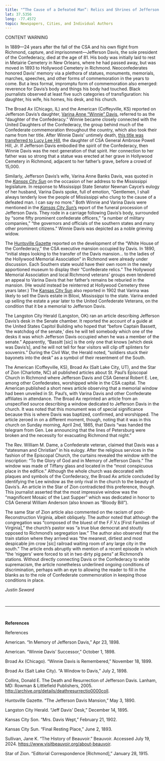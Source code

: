 ```yaml
---
title: "“The Cause of a Defeated Man”: Relics and Shrines of Jefferson Davis "
lat: 37.5356
long: -77.4572
topic: Newspapers, Cities, and Individual Authors
---
```

CONTENT WARNING

In 1889—24 years after the fall of the CSA and his own flight from Richmond, capture, and imprisonment—Jefferson Davis, the sole president of the Confederacy, died at the age of 81. His body was initially laid to rest in Metairie Cemetery in New Orleans, where he had passed away, but was moved in 1893 to Hollywood Cemetery in Richmond. Neoconfederates honored Davis’ memory via a plethora of statues, monuments, memorials, marches, speeches, and other forms of commemoration in the years to come. But a less formal, impromptu form of commemoration also emerged: reverence for Davis’s body and things his body had touched. Black journalists observed at least five such categories of transfiguration: his daughter, his wife, his homes, his desk, and his church. 

The Broad Ax (Chicago, IL) and the American (Coffeyville, KS) reported on Jefferson Davis’s daughter, [Varina Anne “Winnie” Davis](https://infoweb-newsbank-com.proxy.library.upenn.edu/apps/readex/doc?p=EANX&t=pubname%3A13364E8FB5DF2117%21Broad%2BAx/year%3A1899%211899/mody%3A1118%21November%2B18&year=1899&docref=image/v2%3A13364E8FB5DF2117%40EANX-12BC7212890639F8%402414977-12BC10DFC9EFB380%400), referred to as the “daughter of the Confederacy.”  Winnie became closely connected with the United Daughters of the Confederacy, the group behind much of the Confederate commemoration throughout the country, which also took their name from her title. After Winnie Davis’ untimely death, [this title was transferred to Lucy Lee Hill](https://infoweb-newsbank-com.proxy.library.upenn.edu/apps/readex/doc?p=EANX&t=pubname%3A12B7C30EE42F4288%21American/year%3A1898%211898/mody%3A1001%21October%2B01&year=1898&docref=image/v2%3A12B7C30EE42F4288%40EANX-12CC854FEEA41BF8%402414564-12CBE90ECA558200%400), the daughter of CSA General Ambrose Powell Hill, Jr.  If Jefferson Davis embodied the spirit of the Confederacy, then Winnie Davis was the next generation of that spirit. Her connection to her father was so strong that a statue was erected at her grave in Hollywood Cemetery in Richmond, adjacent to her father’s grave, before a crowd of 15,000. 

Similarly, Jefferson Davis’s wife, Varina Anne Banks Davis, was quoted in the *[Kansas City Sun](https://www.newspapers.com/paper/the-kansas-city-sun/1385/?locale=en-US)* on the occasion of her address to the Mississippi legislature. In response to Mississippi State Senator Newnan Cayce’s eulogy of her husband, Varina Davis spoke, full of emotion, “Gentlemen, I shall always tenderly love the people of Mississippi who clung to the cause of a defeated man. I can say no more.”  Both Winnie and Varina Davis were mentioned in the [*Kansas City Sun*’s](https://www.newspapers.com/paper/the-kansas-city-sun/1385/?locale=en-US) report of the funeral procession of Jefferson Davis. They rode in a carriage following Davis’s body, surrounded by “some fifty prominent confederate officers,” “a number of military companies,” “the governors and officials of the southern states and many other prominent citizens.”  Winnie Davis was depicted as a noble grieving widow.  

The [Huntsville Gazette](https://www.loc.gov/item/sn84020151/1890-05-03/ed-1/) reported on the development of the “White House of the Confederacy,” the CSA executive mansion occupied by Davis. In 1890, “initial steps looking to the transfer of the Davis mansion… to the ladies of the Hollywood Memorial Association” in Richmond were already under discussion. Each Southern state would have their own room in the newly apportioned museum to display their “Confederate relics.”  The Hollywood Memorial Association and local Richmond veterans’ groups even tendered an appeal to Varina Davis that her father’s remains be reburied in the mansion.  (He would instead be reinterred at Hollywood Cemetery three years later.) The [Kansas City Sun](https://www.newspapers.com/paper/the-kansas-city-sun/1385/?locale=en-US) also reported in 1902 that Varina was likely to sell the Davis estate in Biloxi, Mississippi to the state.  Varina ended up selling the estate a year later to the United Confederate Veterans, on the condition that it be a memorial to Jefferson Davis. 

The Langston City Herald (Langston, OK) ran an article describing Jefferson Davis’s desk in the Senate chamber. It reported the account of a guide at the United States Capitol Building who hoped that “before Captain Bassett, ‘the watchdog of the senate,’ dies he will tell somebody which one of the desks it was which Jefferson Davis occupied when he was a member of the senate.”  Apparently, “Bassitt \[sic] is the only one that knows \[which desk was Davis’s], and he will not tell for fear visitors will clip off splinters for souvenirs.” During the Civil War, the Herald noted, “soldiers stuck their bayonets into the desk” as a symbol of their resentment of the South. 

The American (Coffeyville, KS), Broad Ax (Salt Lake City, UT), and the Star of Zion (Charlotte, NC) all published articles about St. Paul’s Episcopal Church in Richmond where Jefferson Davis and CSA General Robert E. Lee, among other Confederates, worshipped while in the CSA capital. The American published a short news article observing that a memorial window had been unveiled in St. Paul’s, with Varina Davis and other Confederate affiliates in attendance.  The Broad Ax reprinted an article from an unspecified source describing a window dedicated to Jefferson Davis in the church.  It was noted that this monument was of special significance because this is where Davis was baptized, confirmed, and worshipped. The article zeroed in on a different moment, though, noting that it was in this church on Sunday morning, April 2nd, 1865, that Davis “was handed the telegram from Gen. Lee announcing that the lines of Petersburg were broken and the necessity for evacuating Richmond that night.”  

The Rev. William M. Dame, a Confederate veteran, claimed that Davis was a “statesman and Christian” in his eulogy.  After the religious services in the fashion of the Episcopal Church, the curtains revealed the window with the inscription: “To the Glory of God and in Memory of Jefferson Davis.”  The window was made of Tiffany glass and located in the “most conspicuous place in the edifice.”  Although the whole church was decorated with plaques and symbols of the Confederacy, the Broad Ax article concluded by identifying the Lee window as the only rival in the church to the beauty of Davis’s.  An article in the Star of Zion contradicted this preference, though. This journalist asserted that the most impressive window was the “magnificent Mosaic of the Last Supper” which was dedicated in honor to CSA General William Anderson (also known as “Bloody Bill”). 

The same Star of Zion article also commented on the racism of post-Reconstruction Virginia, albeit obliquely. The author noted that although the congregation was “composed of the bluest of the F.F.V.s \[First Families of Virginia],” the church’s pastor was “a true blue democrat and stoutly opposed to Richmond’s segregation law.”  The author also observed that the train station where they arrived was “the meanest, dirtiest and most despicable jim crow \[sic] railroad waiting room of any large city in the south.”  The article ends abruptly with mention of a recent episode in which “the ‘niggers’ were forced to sit in two dirty pig pens” at Richmond’s stations.  Without directly connecting Davis or the Confederacy to white supremacism, the article nonetheless underlined ongoing conditions of discrimination, perhaps with an eye to allowing the reader to fill in the blanks as to the role of Confederate commemoration in keeping those conditions in place. 

*Justin Seward*

<br>

<hr>

<br>

**References**

References

American. “In Memory of Jefferson Davis,” Apr 23, 1898. 

American. “Winnie Davis’ Successor,” October 1, 1898. 

Broad Ax (Chicago). “Winnie Davis is Remembered,” November 18, 1899. 

Broad Ax (Salt Lake City). “A Window to Davis,” July 2, 1898. 

Collins, Donald E. The Death and Resurrection of Jefferson Davis. Lanham, MD: Rowman & Littlefield Publishers, 2005. http://archive.org/details/deathresurrectio0000coll.

Huntsville Gazette. “The Jefferson Davis Mansion,” May 3, 1890. 

Langston City Herald. “Jeff Davis’ Desk,” December 14, 1895.

Kansas City Son. “Mrs. Davis Wept,” February 21, 1902. 

Kansas City Sun. “Final Resting Place,” June 2, 1893.

Sullivan, Jane K. “The History of Beauvoir.” Beauvoir. Accessed July 19, 2024. https://www.visitbeauvoir.org/about-beauvoir.

Star of Zion. “Editorial Correspondence \[Richmond],” January 28, 1915. 

[^1]: Collins. The Death and Resurrection of Jefferson Davis, 87–89.

[^2]: Broad Ax (Chicago). “[Winnie Davis is Remembered](https://infoweb-newsbank-com.proxy.library.upenn.edu/apps/readex/doc?p=EANX&t=pubname%3A13364E8FB5DF2117%21Broad%2BAx/year%3A1899%211899/mody%3A1118%21November%2B18&year=1899&docref=image/v2%3A13364E8FB5DF2117%40EANX-12BC7212890639F8%402414977-12BC10DFC9EFB380%400)”; American, “[Winnie Davis’ Successor](https://infoweb-newsbank-com.proxy.library.upenn.edu/apps/readex/doc?p=EANX&t=pubname%3A12B7C30EE42F4288%21American/year%3A1898%211898/mody%3A1001%21October%2B01&year=1898&docref=image/v2%3A12B7C30EE42F4288%40EANX-12CC854FEEA41BF8%402414564-12CBE90ECA558200%400).”

[^3]: American. “[Winnie Davis’ Successor](https://infoweb-newsbank-com.proxy.library.upenn.edu/apps/readex/doc?p=EANX&t=pubname%3A12B7C30EE42F4288%21American/year%3A1898%211898/mody%3A1001%21October%2B01&year=1898&docref=image/v2%3A12B7C30EE42F4288%40EANX-12CC854FEEA41BF8%402414564-12CBE90ECA558200%400).”

[^4]: Broad Ax (Chicago). “[Winnie Davis is Remembered](https://infoweb-newsbank-com.proxy.library.upenn.edu/apps/readex/doc?p=EANX&t=pubname%3A13364E8FB5DF2117%21Broad%2BAx/year%3A1899%211899/mody%3A1118%21November%2B18&year=1899&docref=image/v2%3A13364E8FB5DF2117%40EANX-12BC7212890639F8%402414977-12BC10DFC9EFB380%400).”

[^5]: Kansas City Sun. “[Mrs. Davis Wept](https://www.newspapers.com/paper/the-kansas-city-sun/1385/?locale=en-US).”

[^6]: Kansas City Sun. “[Final Resting Place](https://www.newspapers.com/paper/the-kansas-city-sun/1385/?locale=en-US).”

[^7]: Kansas City Sun. “[Final Resting Place](https://www.newspapers.com/paper/the-kansas-city-sun/1385/?locale=en-US).”

[^8]: Huntsville Gazette. “[The Jefferson Davis Mansion](https://www.loc.gov/item/sn84020151/1890-05-03/ed-1/).”

[^9]: Huntsville Gazette. “[The Jefferson Davis Mansion](https://www.loc.gov/item/sn84020151/1890-05-03/ed-1/).”

[^10]: Kansas City Sun. “[Mrs. Davis Wept](https://www.newspapers.com/paper/the-kansas-city-sun/1385/?locale=en-US).”

[^11]: Sullivan. “The History of Beauvoir.”

[^12]: Langston City Herald. “[Jeff Davis’ Desk](https://www.loc.gov/item/sn83025050/1895-12-14/ed-1/).”

[^13]: Langston City Herald. “[Jeff Davis’ Desk](https://www.loc.gov/item/sn83025050/1895-12-14/ed-1/).”

[^14]: American. “[In Memory of Jefferson Davis](https://infoweb-newsbank-com.proxy.library.upenn.edu/apps/readex/doc?p=EANX&t=pubname%3A12B7C30EE42F4288%21American/year%3A1898%211898/mody%3A0423%21April%2B23&year=1898&docref=image/v2%3A12B7C30EE42F4288%40EANX-12CC851967A68EF8%402414403-12CBE90E98DE7480%400).”

[^15]: Broad Ax (Salt Lake City). “[A Window to Davis](https://infoweb-newsbank-com.proxy.library.upenn.edu/apps/readex/doc?p=EANX&t=pubname%3A13321BB646867BE1%21Broad%2BAx/year%3A1898%211898/mody%3A0702%21July%2B02&year=1898&docref=image/v2%3A13321BB646867BE1%40EANX-12BC716EF7C0C420%402414473-12BC10DEB39041A0%400).”

[^16]: Broad Ax (Salt Lake City). “[A Window to Davis](https://infoweb-newsbank-com.proxy.library.upenn.edu/apps/readex/doc?p=EANX&t=pubname%3A13321BB646867BE1%21Broad%2BAx/year%3A1898%211898/mody%3A0702%21July%2B02&year=1898&docref=image/v2%3A13321BB646867BE1%40EANX-12BC716EF7C0C420%402414473-12BC10DEB39041A0%400).”

[^17]: Broad Ax (Salt Lake City). “[A Window to Davis](https://infoweb-newsbank-com.proxy.library.upenn.edu/apps/readex/doc?p=EANX&t=pubname%3A13321BB646867BE1%21Broad%2BAx/year%3A1898%211898/mody%3A0702%21July%2B02&year=1898&docref=image/v2%3A13321BB646867BE1%40EANX-12BC716EF7C0C420%402414473-12BC10DEB39041A0%400).”

[^18]: Broad Ax (Salt Lake City). “[A Window to Davis](https://infoweb-newsbank-com.proxy.library.upenn.edu/apps/readex/doc?p=EANX&t=pubname%3A13321BB646867BE1%21Broad%2BAx/year%3A1898%211898/mody%3A0702%21July%2B02&year=1898&docref=image/v2%3A13321BB646867BE1%40EANX-12BC716EF7C0C420%402414473-12BC10DEB39041A0%400).”

[^19]: Broad Ax (Salt Lake City). “[A Window to Davis](https://infoweb-newsbank-com.proxy.library.upenn.edu/apps/readex/doc?p=EANX&t=pubname%3A13321BB646867BE1%21Broad%2BAx/year%3A1898%211898/mody%3A0702%21July%2B02&year=1898&docref=image/v2%3A13321BB646867BE1%40EANX-12BC716EF7C0C420%402414473-12BC10DEB39041A0%400).”

[^20]: Broad Ax (Salt Lake City). “[A Window to Davis](https://infoweb-newsbank-com.proxy.library.upenn.edu/apps/readex/doc?p=EANX&t=pubname%3A13321BB646867BE1%21Broad%2BAx/year%3A1898%211898/mody%3A0702%21July%2B02&year=1898&docref=image/v2%3A13321BB646867BE1%40EANX-12BC716EF7C0C420%402414473-12BC10DEB39041A0%400).”

[^21]: Star of Zion. “[Editorial Correspondence \[Richmond]](https://web-p-ebscohost-com.proxy.library.upenn.edu/ehost/results?vid=1&sid=d78ca104-d8d8-4af5-901b-0777fa7a1c08%40redis&bquery=JN+%22Star+of+Zion%22+AND+DT+19150128+NOT+PM+AOP&bdata=JmRiPWg3aSZ0eXBlPTEmc2VhcmNoTW9kZT1BbmQmc2l0ZT1laG9zdC1saXZl).”

[^22]: Star of Zion. “[Editorial Correspondence \[Richmond]](https://web-p-ebscohost-com.proxy.library.upenn.edu/ehost/results?vid=1&sid=d78ca104-d8d8-4af5-901b-0777fa7a1c08%40redis&bquery=JN+%22Star+of+Zion%22+AND+DT+19150128+NOT+PM+AOP&bdata=JmRiPWg3aSZ0eXBlPTEmc2VhcmNoTW9kZT1BbmQmc2l0ZT1laG9zdC1saXZl).”

[^23]: Star of Zion. “[Editorial Correspondence \[Richmond]](https://web-p-ebscohost-com.proxy.library.upenn.edu/ehost/results?vid=1&sid=d78ca104-d8d8-4af5-901b-0777fa7a1c08%40redis&bquery=JN+%22Star+of+Zion%22+AND+DT+19150128+NOT+PM+AOP&bdata=JmRiPWg3aSZ0eXBlPTEmc2VhcmNoTW9kZT1BbmQmc2l0ZT1laG9zdC1saXZl).”

[^24]: Star of Zion. “[Editorial Correspondence \[Richmond]](https://web-p-ebscohost-com.proxy.library.upenn.edu/ehost/results?vid=1&sid=d78ca104-d8d8-4af5-901b-0777fa7a1c08%40redis&bquery=JN+%22Star+of+Zion%22+AND+DT+19150128+NOT+PM+AOP&bdata=JmRiPWg3aSZ0eXBlPTEmc2VhcmNoTW9kZT1BbmQmc2l0ZT1laG9zdC1saXZl).”
